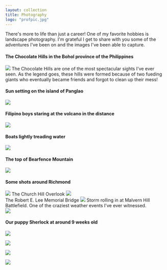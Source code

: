 ```yaml
---
layout: collection
title: Photography
logo: "profpic.jpg"
---
```


There's more to life than just a career! One of my favorite hobbies is landscape photography. I'm grateful I get to share with you some of the adventures I've been on and the images I've been able to capture.

#### The Chocolate Hills in the Bohol province of the Philippines
![](/assets/Philippines2.jpg)
The Chocolate Hills are one of the most spectacular sights I've ever seen. As the legend goes, these hills were formed because of two fueding giants who eventually became friends and forgot to clean up their mess! 
#### Sun setting on the island of Panglao
![](/assets/Philippines3.jpg)
#### Filipino boys staring at the volcano in the distance
![](/assets/Philippines4.jpg)
#### Boats lightly treading water
![](/assets/Philippines5.jpg)
#### The top of Bearfence Mountain
![](/assets/bearfence.jpg)
#### Some shots around Richmond
![](/assets/richmond.jpg)
The Church Hill Overlook 
![](/assets/bridge2.jpg)  
The Robert E. Lee Memorial Bridge
![](/assets/Philippines6.jpg)
Storm rolling in at Malvern Hill Battlefield. One of the craziest weather events I've ever witnessed.  
![](/assets/Philippinesboat.jpg)  
#### Our puppy Sherlock at around 9 weeks old
![](/assets/sherlock1.jpg)  

![](/assets/sherlock2.jpg)  

![](/assets/sherlock3.jpg)  

![](/assets/sherlock4.jpg)  